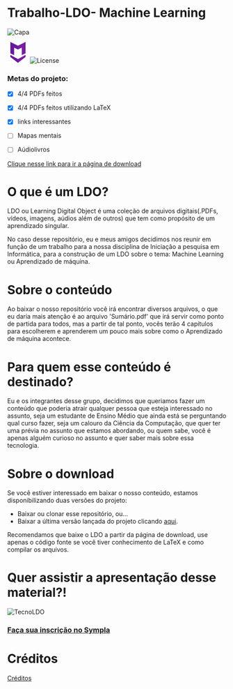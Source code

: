 # Trabalho-LDO- Machine Learning

![Capa](https://i.imgur.com/JTZCbcM.png "Capa do Livro")

![Markdown Logo](https://github.com/adam-p/markdown-here/raw/master/src/common/images/icon48.png "Markdown Logo")
![License](https://img.shields.io/cran/l/devtools?color=GPL3&label=licen%C3%A7a&logo=GPL3&logoColor=GPL3&style=plastic "License")


### Metas do projeto:

- [x] 4/4 PDFs feitos
- [x] 4/4 PDFs feitos utilizando LaTeX
- [x] links interessantes 
- [ ] Mapas mentais
- [ ] Aúdiolivros


[Clique nesse link para ir a página de download](https://github.com/MysteRys337/Trabalho-LDO-ML/releases)

# O que é um LDO?

LDO ou Learning Digital Object é uma coleção de arquivos digitais(.PDFs, vídeos, imagens, aúdios além de outros) que tem como propósito de um aprendizado singular.

No caso desse repositório, eu e meus amigos decidimos nos reunir em função de um trabalho para a nossa disciplina de Iniciação a pesquisa em Informática, para a construção de um LDO sobre o tema: Machine Learning ou Aprendizado de máquina.

# Sobre o conteúdo

Ao baixar o nosso repositório você irá encontrar diversos arquivos, o que eu daria mais atenção é ao arquivo 'Sumário.pdf' que irá servir como ponto de partida para todos, mas a partir de tal ponto, vocês terão 4 capítulos para escolherem e aprenderem um pouco mais sobre como o Aprendizado de máquina acontece.

# Para quem esse conteúdo é destinado?

Eu e os integrantes desse grupo, decidimos que queriamos fazer um conteúdo que poderia atrair qualquer pessoa que esteja interessado no assunto, seja um estudante de Ensino Médio que ainda está se perguntando qual curso fazer, seja um calouro da Ciência da Computação, que quer ter uma prévia no assunto que estamos abordando, ou quem sabe, você é apenas alguém curioso no assunto e quer saber mais sobre essa tecnologia.

# Sobre o download

Se você estiver interessado em baixar o nosso conteúdo, estamos disponibilizando duas versões do projeto:

* Baixar ou clonar esse repositório, ou...
* Baixar a última versão lançada do projeto clicando [aqui](https://github.com/MysteRys337/Trabalho-LDO-ML/releases).

Recomendamos que baixe o LDO a partir da página de download, use apenas o código fonte se você tiver conhecimento de LaTeX e como compilar os arquivos.

# Quer assistir a apresentação desse material?!

![TecnoLDO](https://i.imgur.com/CzVwwUO.png "TecnoLDO") 

### [Faça sua inscrição no Sympla](https://www.sympla.com.br/tecnoldo__1046454)


# Créditos

[Créditos](https://github.com/MysteRys337/Trabalho-LDO-ML/graphs/contributors)

